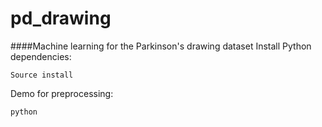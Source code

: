 # pd_drawing
####Machine learning for the Parkinson's drawing dataset
Install Python dependencies:
<pre><code>Source install
</code></pre>
Demo for preprocessing:
<pre><code>python 
</code></pre>